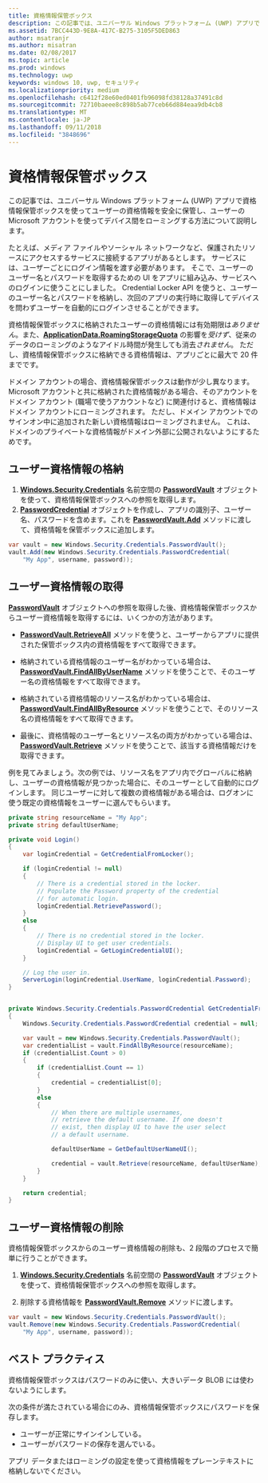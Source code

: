 ```yaml
---
title: 資格情報保管ボックス
description: この記事では、ユニバーサル Windows プラットフォーム (UWP) アプリで資格情報保管ボックスを使ってユーザーの資格情報を安全に保管し、ユーザーの Microsoft アカウントを使ってデバイス間をローミングする方法について説明します。
ms.assetid: 7BCC443D-9E8A-417C-B275-3105F5DED863
author: msatranjr
ms.author: misatran
ms.date: 02/08/2017
ms.topic: article
ms.prod: windows
ms.technology: uwp
keywords: windows 10, uwp, セキュリティ
ms.localizationpriority: medium
ms.openlocfilehash: c6412f28e60ed0401fb96098fd38128a37491c8d
ms.sourcegitcommit: 72710baeee8c898b5ab77ceb66d884eaa9db4cb8
ms.translationtype: MT
ms.contentlocale: ja-JP
ms.lasthandoff: 09/11/2018
ms.locfileid: "3848696"
---
```

# <a name="credential-locker"></a>資格情報保管ボックス




この記事では、ユニバーサル Windows プラットフォーム (UWP) アプリで資格情報保管ボックスを使ってユーザーの資格情報を安全に保管し、ユーザーの Microsoft アカウントを使ってデバイス間をローミングする方法について説明します。

たとえば、メディア ファイルやソーシャル ネットワークなど、保護されたリソースにアクセスするサービスに接続するアプリがあるとします。 サービスには、ユーザーごとにログイン情報を渡す必要があります。 そこで、ユーザーのユーザー名とパスワードを取得するための UI をアプリに組み込み、サービスへのログインに使うことにしました。 Credential Locker API を使うと、ユーザーのユーザー名とパスワードを格納し、次回のアプリの実行時に取得してデバイスを問わずユーザーを自動的にログインさせることができます。

資格情報保管ボックスに格納されたユーザーの資格情報には有効期限は*ありません*。また、[**ApplicationData.RoamingStorageQuota**](https://msdn.microsoft.com/library/windows/apps/br241625) の影響を*受けず*、従来のデータのローミングのようなアイドル時間が発生しても消去*されません*。 ただし、資格情報保管ボックスに格納できる資格情報は、アプリごとに最大で 20 件までです。

ドメイン アカウントの場合、資格情報保管ボックスは動作が少し異なります。 Microsoft アカウントと共に格納された資格情報がある場合、そのアカウントをドメイン アカウント (職場で使うアカウントなど) に関連付けると、資格情報はドメイン アカウントにローミングされます。 ただし、ドメイン アカウントでのサインオン中に追加された新しい資格情報はローミングされません。 これは、ドメインのプライベートな資格情報がドメイン外部に公開されないようにするためです。

## <a name="storing-user-credentials"></a>ユーザー資格情報の格納


1.  [**Windows.Security.Credentials**](https://msdn.microsoft.com/library/windows/apps/br227089) 名前空間の [**PasswordVault**](https://msdn.microsoft.com/library/windows/apps/br227081) オブジェクトを使って、資格情報保管ボックスへの参照を取得します。
2.  [**PasswordCredential**](https://msdn.microsoft.com/library/windows/apps/br227061) オブジェクトを作成し、アプリの識別子、ユーザー名、パスワードを含めます。これを [**PasswordVault.Add**](https://msdn.microsoft.com/library/windows/apps/hh701231) メソッドに渡して、資格情報を保管ボックスに追加します。

```cs
var vault = new Windows.Security.Credentials.PasswordVault();
vault.Add(new Windows.Security.Credentials.PasswordCredential(
    "My App", username, password));
```

## <a name="retrieving-user-credentials"></a>ユーザー資格情報の取得


[**PasswordVault**](https://msdn.microsoft.com/library/windows/apps/br227081) オブジェクトへの参照を取得した後、資格情報保管ボックスからユーザー資格情報を取得するには、いくつかの方法があります。

-   [**PasswordVault.RetrieveAll**](https://msdn.microsoft.com/library/windows/apps/br227088) メソッドを使うと、ユーザーからアプリに提供された保管ボックス内の資格情報をすべて取得できます。

-   格納されている資格情報のユーザー名がわかっている場合は、[**PasswordVault.FindAllByUserName**](https://msdn.microsoft.com/library/windows/apps/br227084) メソッドを使うことで、そのユーザー名の資格情報をすべて取得できます。

-   格納されている資格情報のリソース名がわかっている場合は、[**PasswordVault.FindAllByResource**](https://msdn.microsoft.com/library/windows/apps/br227083) メソッドを使うことで、そのリソース名の資格情報をすべて取得できます。

-   最後に、資格情報のユーザー名とリソース名の両方がわかっている場合は、[**PasswordVault.Retrieve**](https://msdn.microsoft.com/library/windows/apps/br227087) メソッドを使うことで、該当する資格情報だけを取得できます。

例を見てみましょう。次の例では、リソース名をアプリ内でグローバルに格納し、ユーザーの資格情報が見つかった場合に、そのユーザーとして自動的にログインします。 同じユーザーに対して複数の資格情報がある場合は、ログオンに使う既定の資格情報をユーザーに選んでもらいます。

```cs
private string resourceName = "My App";
private string defaultUserName;

private void Login()
{
    var loginCredential = GetCredentialFromLocker();

    if (loginCredential != null)
    {
        // There is a credential stored in the locker.
        // Populate the Password property of the credential
        // for automatic login.
        loginCredential.RetrievePassword();
    }
    else
    {
        // There is no credential stored in the locker.
        // Display UI to get user credentials.
        loginCredential = GetLoginCredentialUI();
    }

    // Log the user in.
    ServerLogin(loginCredential.UserName, loginCredential.Password);
}


private Windows.Security.Credentials.PasswordCredential GetCredentialFromLocker()
{
    Windows.Security.Credentials.PasswordCredential credential = null;

    var vault = new Windows.Security.Credentials.PasswordVault();
    var credentialList = vault.FindAllByResource(resourceName);
    if (credentialList.Count > 0)
    {
        if (credentialList.Count == 1)
        {
            credential = credentialList[0];
        }
        else
        {
            // When there are multiple usernames,
            // retrieve the default username. If one doesn't
            // exist, then display UI to have the user select
            // a default username.

            defaultUserName = GetDefaultUserNameUI();

            credential = vault.Retrieve(resourceName, defaultUserName);
        }
    }

    return credential;
}
```

## <a name="deleting-user-credentials"></a>ユーザー資格情報の削除


資格情報保管ボックスからのユーザー資格情報の削除も、2 段階のプロセスで簡単に行うことができます。

1.  [**Windows.Security.Credentials**](https://msdn.microsoft.com/library/windows/apps/br227089) 名前空間の [**PasswordVault**](https://msdn.microsoft.com/library/windows/apps/br227081) オブジェクトを使って、資格情報保管ボックスへの参照を取得します。

2.  削除する資格情報を [**PasswordVault.Remove**](https://msdn.microsoft.com/library/windows/apps/hh701242) メソッドに渡します。

```cs
var vault = new Windows.Security.Credentials.PasswordVault();
vault.Remove(new Windows.Security.Credentials.PasswordCredential(
    "My App", username, password));
```

## <a name="best-practices"></a>ベスト プラクティス


資格情報保管ボックスはパスワードのみに使い、大きいデータ BLOB には使わないようにします。

次の条件が満たされている場合にのみ、資格情報保管ボックスにパスワードを保存します。

-   ユーザーが正常にサインインしている。
-   ユーザーがパスワードの保存を選んでいる。

アプリ データまたはローミングの設定を使って資格情報をプレーンテキストに格納しないでください。
